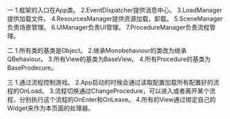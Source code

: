 
一
1.框架的入口在App类。
2.EventDispatcher提供消息中心。
3.LoadManager提供加载文件。
4.ResourcesManager提供资源加载，卸载。
5.SceneManager负责场景管理。
6.UIManager负责UI管理。
7.ProcedureManager负责流程管理。

二
1.所有类的基类是Object。
2.继承Monobehaviour的类改为继承QBehaviour。
3.所有View的基类为BaseView。
4.所有Procedure的基类为BaseProdecure。

三
1.通过流程控制游戏。
2.App启动的时候会通过读取配置加载所有配置好的流程的OnLoad。
3.流程切换通过ChangeProcedure，可以进入或者离开某个流程，分别执行这个流程的OnEnter和OnLeave。
4.所有的View通过绑定自己的Widget来作为本页面的处理器。


